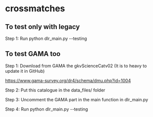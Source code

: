 # crossmatches

## To test only with legacy

Step 1: Run python dlr_main.py --testing

## To test GAMA too

Step 1: Download from GAMA the gkvScienceCatv02 (It is to heavy to update it in GitHub)

<https://www.gama-survey.org/dr4/schema/dmu.php?id=1004>

Step 2: Put this catalogue in the data_files/ folder

Step 3: Uncomment the GAMA part in the main function in dlr_main.py

Step 4: Run python dlr_main.py --testing
